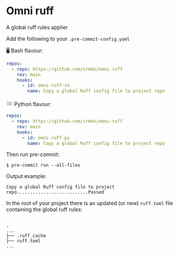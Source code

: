 # Omni ruff

A global ruff rules applier

Add the following to your `.pre-commit-config.yaml`

🖥️ Bash flavour:

```yaml
repos:
  - repo: https://github.com/srmds/omni-ruff
    rev: main
    hooks:
      - id: omni-ruff-sh
        name: Copy a global Ruff config file to project repo
```

𓆙 Python flavour:

```yaml
repos:
  - repo: https://github.com/srmds/omni-ruff
    rev: main
    hooks:
      - id: omni-ruff-py
        name: Copy a global Ruff config file to project repo
```

Then run pre-commit:

```shell
$ pre-commit run --all-files
```

Output example:

```shell
Copy a global Ruff config file to project repo...........................Passed
```

In the root of your project there is an updated (or new) `ruff.toml` file containing the global ruff rules:

```shell

.
...
├── .ruff_cache
├── ruff.toml
...
```
